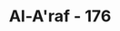---
title: "Al-A'raf - 176"
no: 176
arabic_no: ١٧٦
ayah: وَلَوْ شِئْنَا لَرَفَعْنٰهُ بِهَا وَلٰكِنَّهٗٓ اَخْلَدَ اِلَى الْاَرْضِ وَاتَّبَعَ هَوٰىهُۚ فَمَثَلُهٗ كَمَثَلِ الْكَلْبِۚ اِنْ تَحْمِلْ عَلَيْهِ يَلْهَثْ اَوْ تَتْرُكْهُ يَلْهَثْۗ ذٰلِكَ مَثَلُ الْقَوْمِ الَّذِيْنَ كَذَّبُوْا بِاٰيٰتِنَاۚ فَاقْصُصِ الْقَصَصَ لَعَلَّهُمْ يَتَفَكَّرُوْنَ
translation: "Dan sekiranya Kami menghendaki niscaya Kami tinggikan (derajat)nya dengan (ayat-ayat) itu, tetapi dia cenderung kepada dunia dan mengikuti keinginannya (yang rendah), maka perumpamaannya seperti anjing, jika kamu menghalaunya dijulurkan lidahnya dan jika kamu membiarkannya dia menjulurkan lidahnya (juga). Demikianlah perumpamaan orang-orang yang mendustakan ayat-ayat Kami. Maka ceritakanlah kisah-kisah itu agar mereka berpikir."
tafsir: "Dalam ayat ini Allah menjelaskan sekiranya Allah berkehendak mengangkat laki-laki itu dengan ilmu yang telah diberikan kepadanya ke martabat yang lebih tinggi, tentulah Dia berkuasa berbuat demikian. Tetapi laki-laki itu telah menentukan pilihannya ke jalan yang sesat. Dia menempuh jalan yang berlawanan dengan fitrahnya, berpaling dari ilmunya sendiri, karena didorong oleh keingkaran pribadi, yakni kemewahan hidup duniawi. Dia mengikuti hawa nafsunya dan tergoda oleh setan. Segala petunjuk dari Allah dilupakannya, suara hati nuraninya tidak didengarnya lagi.\n\nFirman Allah:\n\n\"Sesungguhnya Kami telah menjadikan apa yang ada di bumi sebagai perhiasan baginya, agar Kami menguji mereka, siapakah di antaranya yang terbaik perbuatannya.\" (al-Kahf/18: 7)\n\nSemestinya, orang yang diberi ilmu dan kecakapan itu, meningkatkan kejiwaanya, menempatkan dirinya ke tingkat kesempurnaan, mengisi ilmu dan imannya dengan perbuatan-perbuatan yang luhur disertai niat yang ikhlas dan itikad yang benar. Tetapi laki-laki itu setelah diberi nikmat oleh Allah berupa ilmu pengetahuan tentang keesaan Allah, ia keluar \"seperti ular yang keluar dari lapisan kulit luarnya dan menanggalkannya untuk selamanya.\" Dalam ayat ini dipakai kata insalakha, Ø§Ù†Ø³Ù„Ø® \"keluar dari kulit, selubung atau selongsong,\" yakni menanggalkan ilmu yang diberikan Allah kepadanya, dan tetap kafir seperti halnya dia tidak diberi apa-apa. Karena itu dalam ayat berikutnya Allah mengumpamakannya seperti anjing yang keadaannya sama saja diberi beban atau dibiarkan, dia tetap menjulurkan lidahnya. Laki-laki yang memiliki sifat seperti anjing ini, tergolong manusia yang paling buruk. \n\nHal demikian menggambarkan kerakusan terhadap harta benda duniawi. Dia selalu menyibukkan jiwa dan raganya untuk memburu benda duniawi, sehingga tampak sebagai seorang yang sedang lapar dan haus tak mengenal puas. Keadaannya seperti anjing yang menjulurkan lidahnya, tampaknya selalu haus dan lapar tidak mengenal puas menginginkan air dan makanan.\n\nDemikian pula perumpamaan kaum yang mendustakan ayat-ayat Allah. Mereka menentangnya, baik disebabkan kebodohan ataupun karena fanatisme mereka terhadap dunia yang menyebabkan mereka menutup mata terhadap kebenaran dan meninggalkannya. Mereka menyadari kebenaran yang dibawa Muhammad, dan mengakui kesesatan dan kesalahan nenek-moyang mereka setelah mereka merenungkan bukti kebenaran yang dibawa oleh Rasulullah. Tetapi kesadaran dan pengakuan demikian itu lenyap dari jiwa mereka sebab hawa nafsu mereka yang hanya mengejar kenikmatan duniawi, misalnya ingin kekuasaan dan kekayaan. Kaum Yahudi dan kaum musyrikin Arab menolak ayat-ayat Allah karena mereka ingin mempertahankan kekuasaan dan kepentingan mereka. Mereka takut kehilangan kenikmatan dan kemewahan hidup. Setan telah menggoda mereka agar tergelincir dari fitrah kejadian mereka yakni kecenderungan kepada agama tauhid.\n\nCerita laki-laki yang mempunyai banyak persamaan dengan kaum penentang ayat-ayat Allah itu, patut mendapat perhatian agar mereka mau merenungkan dan memikirkan ayat-ayat Allah dengan jujur dan obyektif lepas dari rasa permusuhan dan kepentingan pribadi."
---